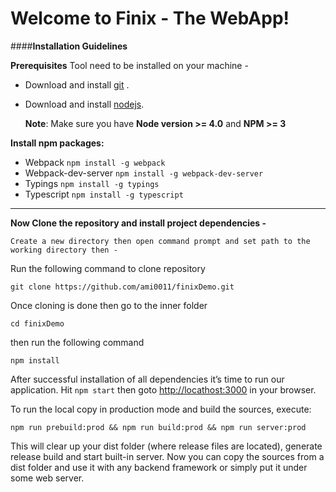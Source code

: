 Welcome to Finix -  The WebApp!
===================
####**Installation Guidelines**

**Prerequisites**
Tool need to be installed on your machine - 

 - Download and install [git](https://git-scm.com/) .
 - Download and install [nodejs](https://nodejs.org).

	
	**Note**: Make sure you have **Node version >= 4.0** and **NPM >= 3**

**Install npm packages:** 	

 - Webpack  `npm install -g webpack`
 - Webpack-dev-server    `npm install -g webpack-dev-server`
 - Typings    `npm install -g typings`
 - Typescript   `npm install -g typescript`


----------


**Now Clone the repository and install project dependencies -** 

    Create a new directory then open command prompt and set path to the working directory then - 
Run the following command to clone repository

    git clone https://github.com/ami0011/finixDemo.git
Once cloning is done then go to the inner folder
		

    cd finixDemo
then run the following command

	npm install
After successful installation of all dependencies it’s time to run our application.
	Hit `npm start`  then goto [http://locathost:3000](http:loclhost:3000) in your browser.
	
To run the local copy in production mode and build the sources, execute:

    npm run prebuild:prod && npm run build:prod && npm run server:prod

This will clear up your dist folder (where release files are located), generate release build and start built-in server. Now you can copy the sources from a dist folder and use it with any backend framework or simply put it under some web server.
